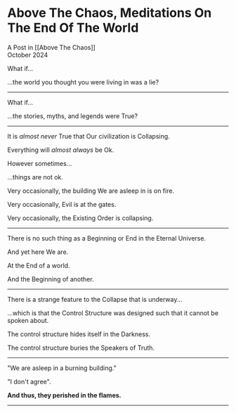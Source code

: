 # Above The Chaos, Meditations On The End Of The World

A Post in [[Above The Chaos]]  
October 2024

What if...

...the world you thought you were living in was a lie? 
____
What if... 

...the stories, myths, and legends were True?
___

It is *almost never* True that Our civilization is Collapsing. 

Everything will *almost always* be Ok. 

However sometimes...  

...things are not ok. 

Very occasionally, the building We are asleep in is on fire. 

Very occasionally, Evil is at the gates. 

Very occasionally, the Existing Order is collapsing. 
____
There is no such thing as a Beginning or End in the Eternal Universe. 

And yet here We are. 

At the End of a world. 

And the Beginning of another. 

____
 There is a strange feature to the Collapse that is underway...

...which is that the Control Structure was designed such that it cannot be spoken about. 

The control structure hides itself in the Darkness. 

The control structure buries the Speakers of Truth. 
_____
"We are asleep in a burning building."

"I don't agree". 

**And thus, they perished in the flames.**  
___


